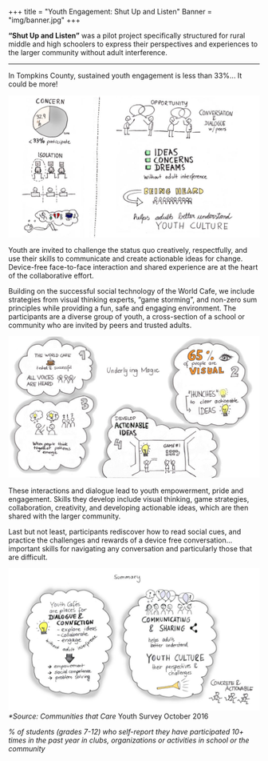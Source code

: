 +++
title = "Youth Engagement: Shut Up and Listen"
Banner = "img/banner.jpg"
+++

**“Shut Up and Listen”** was a pilot project specifically structured for rural middle and high schoolers to express their perspectives and experiences to the larger community without adult interference.

---

In Tompkins County, sustained youth engagement is less than 33%... It could be more!

![1.jpg](img/1.jpg)

Youth are invited to challenge the status quo creatively, respectfully, and use their skills to communicate and create actionable ideas for change. Device-free face-to-face interaction and shared experience are at the heart of  the collaborative effort.

Building on the successful social technology of the World Cafe, we include strategies from visual thinking experts, “game storming”, and non-zero sum principles while providing a fun, safe and engaging environment. The participants are a diverse group of youth, a cross-section of a school or community who are invited by peers and trusted adults.

![2.jpg](img/2.jpg)

These interactions and dialogue lead to youth empowerment, pride and engagement. Skills they develop include visual thinking, game strategies, collaboration, creativity, and developing actionable ideas, which are then shared with the larger community.

Last but not least, participants rediscover how to read social cues, and practice the challenges and rewards of a device free conversation... important skills for navigating any conversation and particularly those that are difficult.

![3.jpg](img/3.jpg)  
*\*Source: Communities that Care* Youth Survey October 2016

*% of students (grades 7-12) who self-report they have participated 10+ times in the past year in clubs, organizations or activities in school or the community*